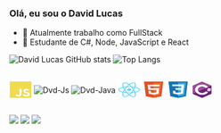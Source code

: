 ### Olá, eu sou o David Lucas

- 🔭 Atualmente trabalho como FullStack
- 🌱 Estudante de C#, Node, JavaScript e React


![David Lucas GitHub stats](https://github-readme-stats.vercel.app/api?username=dvdlucas&show_icons=true&theme=dracula)
![Top Langs](https://github-readme-stats.vercel.app/api/top-langs/?username=dvdlucas&show_icons=true&theme=dracula&layout=compact)

<div style="display: inline_block"><br>
  <img align="center" alt="Dvd-Js" height="30" width="40" src="https://raw.githubusercontent.com/devicons/devicon/master/icons/javascript/javascript-plain.svg">
  <img align="center" alt="Dvd-Js" height="30" width="40" link rel="stylesheet" src="https://cdn.jsdelivr.net/gh/devicons/devicon/icons/nodejs/nodejs-original-wordmark.svg">
   <img align="center" alt="Dvd-Java" height="30" width="40" src="https://cdn.jsdelivr.net/gh/devicons/devicon/icons/java/java-original-wordmark.svg">
  <img align="center" alt="Dvd-React" height="30" width="40" src="https://raw.githubusercontent.com/devicons/devicon/master/icons/react/react-original.svg">
  <img align="center" alt="Dvd-HTML" height="30" width="40" src="https://raw.githubusercontent.com/devicons/devicon/master/icons/html5/html5-original.svg">
  <img align="center" alt="Dvd-CSS" height="30" width="40" src="https://raw.githubusercontent.com/devicons/devicon/master/icons/css3/css3-original.svg">
  <img align="center" alt="Dvd-Csharp" height="30" width="40" src="https://raw.githubusercontent.com/devicons/devicon/master/icons/csharp/csharp-original.svg">
</div>

##

<div>
  <a href="https://instagram.com/dvdlucas01" target="_blank"><img src="https://img.shields.io/badge/-Instagram-%23E4405F?style=for-the-badge&logo=instagram&logoColor=white" target="_blank"></a>
  <a href = "davidlucaskl@gmail.com"><img src="https://img.shields.io/badge/-Gmail-%23333?style=for-the-badge&logo=gmail&logoColor=white" target="_blank"></a>
  <a href=".https://www.linkedin.com/in/david-lucas-devfullstack" target="_blank"><img src="https://img.shields.io/badge/-LinkedIn-%230077B5?style=for-the-badge&logo=linkedin&logoColor=white" target="_blank"></a> 
</div>
  
